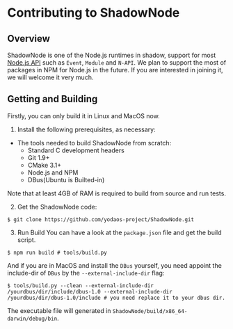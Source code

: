 # Contributing to ShadowNode

## Overview
ShadowNode is one of the Node.js runtimes in shadow, support for most [Node.js API](https://nodejs.org/en/docs/) such as `Event`, `Module` and `N-API`. We plan to support the most of packages in NPM for Node.js in the future. If you are interested in joining it, we will welcome it very much.

## Getting and Building
Firstly, you can only build it in Linux and MacOS now.
1. Install the following prerequisites, as necessary:
  - The tools needed to build ShadowNode from scratch:
    - Standard C development headers
    - Git 1.9+
    - CMake 3.1+
    - Node.js and NPM
    - DBus(Ubuntu is Builted-in)

Note that at least 4GB of RAM is required to build from source and run tests.

2. Get the ShadowNode code:
```shell
$ git clone https://github.com/yodaos-project/ShadowNode.git
```

3. Run Build
You can have a look at the `package.json` file and get the build script.
```shell
$ npm run build # tools/build.py
```

And if you are in MacOS and install the `DBus` yourself, you need appoint the include-dir of `DBus` by the `--external-include-dir` flag:
```shell
$ tools/build.py --clean --external-include-dir /yourdbus/dir/include/dbus-1.0 --external-include-dir /yourdbus/dir/dbus-1.0/include # you need replace it to your dbus dir.
```
The executable file will generated in `ShadowNode/build/x86_64-darwin/debug/bin`.

